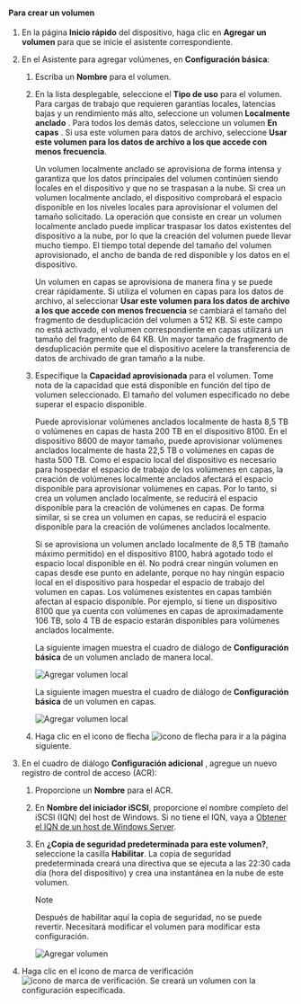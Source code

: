 <!--author=alkohli last changed: 08/16/2016-->

#### <a name="to-create-a-volume"></a>Para crear un volumen
1. En la página **Inicio rápido** del dispositivo, haga clic en **Agregar un volumen** para que se inicie el asistente correspondiente.
2. En el Asistente para agregar volúmenes, en **Configuración básica**:
   
   1. Escriba un **Nombre** para el volumen.
   2. En la lista desplegable, seleccione el **Tipo de uso** para el volumen. Para cargas de trabajo que requieren garantías locales, latencias bajas y un rendimiento más alto, seleccione un volumen **Localmente anclado** . Para todos los demás datos, seleccione un volumen **En capas** . Si usa este volumen para datos de archivo, seleccione **Usar este volumen para los datos de archivo a los que accede con menos frecuencia**. 
      
       Un volumen localmente anclado se aprovisiona de forma intensa y garantiza que los datos principales del volumen continúen siendo locales en el dispositivo y que no se traspasan a la nube.  Si crea un volumen localmente anclado, el dispositivo comprobará el espacio disponible en los niveles locales para aprovisionar el volumen del tamaño solicitado. La operación que consiste en crear un volumen localmente anclado puede implicar traspasar los datos existentes del dispositivo a la nube, por lo que la creación del volumen puede llevar mucho tiempo. El tiempo total depende del tamaño del volumen aprovisionado, el ancho de banda de red disponible y los datos en el dispositivo. 
      
       Un volumen en capas se aprovisiona de manera fina y se puede crear rápidamente. Si utiliza el volumen en capas para los datos de archivo, al seleccionar **Usar este volumen para los datos de archivo a los que accede con menos frecuencia** se cambiará el tamaño del fragmento de desduplicación del volumen a 512 KB. Si este campo no está activado, el volumen correspondiente en capas utilizará un tamaño del fragmento de 64 KB. Un mayor tamaño de fragmento de desduplicación permite que el dispositivo acelere la transferencia de datos de archivado de gran tamaño a la nube.
   3. Especifique la **Capacidad aprovisionada** para el volumen. Tome nota de la capacidad que está disponible en función del tipo de volumen seleccionado. El tamaño del volumen especificado no debe superar el espacio disponible.
      
       Puede aprovisionar volúmenes anclados localmente de hasta 8,5 TB o volúmenes en capas de hasta 200 TB en el dispositivo 8100. En el dispositivo 8600 de mayor tamaño, puede aprovisionar volúmenes anclados localmente de hasta 22,5 TB o volúmenes en capas de hasta 500 TB. Como el espacio local del dispositivo es necesario para hospedar el espacio de trabajo de los volúmenes en capas, la creación de volúmenes localmente anclados afectará el espacio disponible para aprovisionar volúmenes en capas. Por lo tanto, si crea un volumen anclado localmente, se reducirá el espacio disponible para la creación de volúmenes en capas. De forma similar, si se crea un volumen en capas, se reducirá el espacio disponible para la creación de volúmenes anclados localmente.
      
       Si se aprovisiona un volumen anclado localmente de 8,5 TB (tamaño máximo permitido) en el dispositivo 8100, habrá agotado todo el espacio local disponible en él. No podrá crear ningún volumen en capas desde ese punto en adelante, porque no hay ningún espacio local en el dispositivo para hospedar el espacio de trabajo del volumen en capas. Los volúmenes existentes en capas también afectan al espacio disponible. Por ejemplo, si tiene un dispositivo 8100 que ya cuenta con volúmenes en capas de aproximadamente 106 TB, solo 4 TB de espacio estarán disponibles para volúmenes anclados localmente.
      
       La siguiente imagen muestra el cuadro de diálogo de **Configuración básica** de un volumen anclado de manera local.
      
        ![Agregar volumen local](./media/storsimple-create-volume-u2/add-local-volume-include.png)
      
       La siguiente imagen muestra el cuadro de diálogo de **Configuración básica** de un volumen en capas.
      
        ![Agregar volumen local](./media/storsimple-create-volume-u2/add-tiered-volume-include.png)
   
   1. Haga clic en el icono de flecha  ![icono de flecha](./media/storsimple-create-volume-u2/HCS_ArrowIcon-include.png) para ir a la página siguiente.
3. En el cuadro de diálogo **Configuración adicional** , agregue un nuevo registro de control de acceso (ACR):
   
   1. Proporcione un **Nombre** para el ACR.
   2. En **Nombre del iniciador iSCSI**, proporcione el nombre completo del iSCSI (IQN) del host de Windows. Si no tiene el IQN, vaya a [Obtener el IQN de un host de Windows Server](#get-the-iqn-of-a-windows-server-host).
   3. En **¿Copia de seguridad predeterminada para este volumen?**, seleccione la casilla **Habilitar**. La copia de seguridad predeterminada creará una directiva que se ejecuta a las 22:30 cada día (hora del dispositivo) y crea una instantánea en la nube de este volumen.
      
      > [!NOTE]
      > Después de habilitar aquí la copia de seguridad, no se puede revertir. Necesitará modificar el volumen para modificar esta configuración.
      > 
      > 
      
      ![Agregar volumen](./media/storsimple-create-volume-u2/AddVolumeAdditionalSettings1.png)
4. Haga clic en el icono de marca de verificación  ![icono de marca de verificación](./media/storsimple-create-volume-u2/HCS_CheckIcon-include.png). Se creará un volumen con la configuración especificada.

